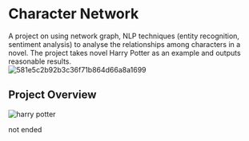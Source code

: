 # Character Network
A project on using network graph, NLP techniques (entity recognition, sentiment analysis) to analyse the relationships among characters in a novel. The project takes novel Harry Potter as an example and outputs reasonable results. <br>
![581e5c2b92b3c36f71b864d66a8a1699](https://user-images.githubusercontent.com/30411828/55290758-ca7ae000-5409-11e9-915a-795f733de0d5.png)

## Project Overview
![harry potter](https://user-images.githubusercontent.com/30411828/47213848-cebcbf00-d3ce-11e8-905e-0d0701a4c5b5.gif)

not ended
